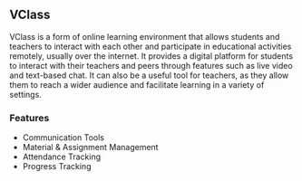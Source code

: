 ## VClass

 VClass is a form of online learning environment that allows students and teachers to interact with each other and participate in educational activities remotely, usually over the internet. It provides a digital platform  for students to interact with their teachers and peers through features such as live video and text-based chat. It can also be a useful tool for teachers, as they allow them to reach a wider audience and facilitate learning in a variety of settings.

 ### Features
 
 - Communication Tools
 - Material & Assignment Management
 - Attendance Tracking
 - Progress Tracking